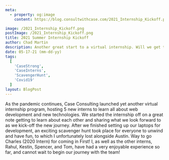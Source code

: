 ```yaml
---
meta:
  - property: og:image
    content: https://blog.consultwithcase.com/2021_Internship_Kickoff.png

image: /2021_Internship_Kickoff.png
postImage: /2021_Internship_Kickoff.png
title: 2021 Summer Internship Kickoff
author: Chad Martin
description: Another great start to a virtual internship. Will we get to see each other by the end of the summer? Stay tuned!
date: 05-17-21 (mm-dd-yy)
tags:
  [
    'CaseStrong',
    'CaseInterns',
    'ScavengerHunt',
    'Covid19'
  ]
layout: BlogPost
---
```


As the pandemic continues, Case Consulting launched yet another virtual internship program, hosting 5 new interns to learn all about web development and new technologies. We started the internship off on a great note getting to learn about each other and sharing what we look forward to as we kick-off the new journey. After we finished setting up our laptops for development, an exciting scavenger hunt took place for everyone to unwind and have fun, to which I unfortunately lost alongside Austin. Way to go Charles (2020 Intern) for coming in First! I, as well as the other interns, Rahul, Kestin, Spencer, and Tom, have had a very enjoyable experience so far, and cannot wait to begin our journey with the team!
